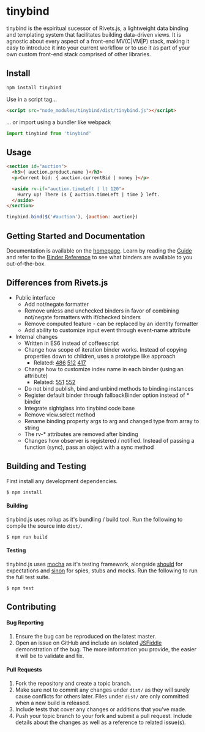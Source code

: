 # tinybind

tinybind is the espiritual sucessor of Rivets.js, a lightweight data binding and templating system that facilitates building data-driven views. It is agnostic about every aspect of a front-end MV(C|VM|P) stack, making it easy to introduce it into your current workflow or to use it as part of your own custom front-end stack comprised of other libraries.

## Install

```bash
npm install tinybind
```

Use in a script tag...

```html
<script src="node_modules/tinybind/dist/tinybind.js"></script>
```

... or import using a bundler like webpack

```javascript
import tinybind from 'tinybind'
```


## Usage

```html
<section id="auction">
  <h3>{ auction.product.name }</h3>
  <p>Current bid: { auction.currentBid | money }</p>

  <aside rv-if="auction.timeLeft | lt 120">
    Hurry up! There is { auction.timeLeft | time } left.
  </aside>
</section>
```

```javascript
tinybind.bind($('#auction'), {auction: auction})
```

## Getting Started and Documentation

Documentation is available on the [homepage](http://blikblum.github.io/tinybind/). Learn by reading the [Guide](http://blikblum.github.io/tinybind/docs/guide/) and refer to the [Binder Reference](http://blikblum.github.io/tinybind/docs/reference/) to see what binders are available to you out-of-the-box.

## Differences from Rivets.js

* Public interface
  * Add not/negate formatter
  * Remove unless and unchecked binders in favor of combining not/negate formatters with if/checked binders
  * Remove computed feature - can be replaced by an identity formatter
  * Add ability to customize input event through event-name attribute
* Internal changes
  * Written in ES6 instead of coffeescript
  * Change how scope of iteration binder works. Instead of copying properties down to children, uses a prototype like approach
    * Related: [486](https://github.com/mikeric/rivets/issues/486) [512](https://github.com/mikeric/rivets/issues/512) [417](https://github.com/mikeric/rivets/pull/417)
  * Change how to customize index name in each binder (using an attribute)
    * Related: [551](https://github.com/mikeric/rivets/issues/551) [552](https://github.com/mikeric/rivets/pull/552)
  * Do not bind publish, bind and unbind methods to binding instances
  * Register default binder through fallbackBinder option instead of * binder
  * Integrate sightglass into tinybind code base
  * Remove view.select method 
  * Rename binding property args to arg and changed type from array to string
  * The rv-* attributes are removed after binding
  * Changes how observer is registered / notified. Instead of passing a function (sync), pass an object with a sync method


## Building and Testing

First install any development dependencies.

```
$ npm install
```

#### Building

tinybind.js uses rollup as it's bundling / build tool. Run the following  to compile the source into `dist/`.

```
$ npm run build
```

#### Testing

tinybind.js uses [mocha](http://visionmedia.github.io/mocha/) as it's testing framework, alongside [should](https://github.com/visionmedia/should.js/) for expectations and [sinon](http://sinonjs.org/) for spies, stubs and mocks. Run the following to run the full test suite.

```
$ npm test
```

## Contributing

#### Bug Reporting

1. Ensure the bug can be reproduced on the latest master.
2. Open an issue on GitHub and include an isolated [JSFiddle](http://jsfiddle.net/) demonstration of the bug. The more information you provide, the easier it will be to validate and fix.

#### Pull Requests

1. Fork the repository and create a topic branch.
3. Make sure not to commit any changes under `dist/` as they will surely cause conflicts for others later. Files under `dist/` are only committed when a new build is released.
4. Include tests that cover any changes or additions that you've made.
5. Push your topic branch to your fork and submit a pull request. Include details about the changes as well as a reference to related issue(s).
